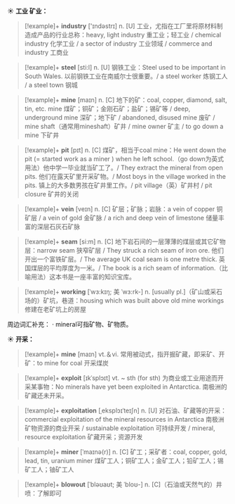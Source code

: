 ☀ <span class="category">**工业 矿业：**</span>
>[!example]+ <span class="vocabulary">**industry**</span> ['ɪndəstrɪ] 
> <span class="definition">n. [U] 工业，尤指在工厂里将原材料制造成产品的行业总称：</span>heavy, light industry 重工业；轻工业 / chemical industry 化学工业 / a sector of industry 工业领域 / commerce and industry 工商业

>[!example]+ <span class="vocabulary">**steel**</span> [sti:l] 
> <span class="definition">n. [U] 钢铁工业：</span>Steel used to be important in South Wales. 以前钢铁工业在南威尔士很重要。/ a steel worker 炼钢工人 / a steel town 钢城

>[!example]+ <span class="vocabulary">**mine**</span> [maɪn] 
> <span class="definition">n. [C] 地下的矿：</span>coal, copper, diamond, salt, tin, etc. mine 煤矿；铜矿；金刚石矿；盐矿；锡矿等 / deep, underground mine 深矿；地下矿 / abandoned, disused mine 废矿 / mine shaft（通常用mineshaft）矿井 / mine owner 矿主 / to go down a mine 下矿井
           
>[!example]+ <span class="vocabulary">**pit**</span> [pɪt]
> <span class="definition">n. [C] 煤矿，相当于coal mine：</span>He went down the pit (= started work as a miner ) when he left school.（go down为英式用法）他中学一毕业就当矿工了。/ They extract the mineral from open pits. 他们在露天矿里开采矿物。/ Most boys in the village worked in the pits. 镇上的大多数男孩在矿井里工作。/ pit village（英）矿井村 / pit closure 矿井的关闭
                      
>[!example]+ <span class="vocabulary">**vein**</span> [veɪn]
> <span class="definition">n. [C] 矿层；矿脉；岩脉：</span>a vein of copper 铜矿层 / a vein of gold 金矿脉 / a rich and deep vein of limestone 储量丰富的深层石灰石矿脉
           
>[!example]+ <span class="vocabulary">**seam**</span> [si:m]
> <span class="definition">n. [C] 地下岩石间的一层薄薄的煤层或其它矿物层：</span>narrow seam 狭窄矿层 / They struck a rich seam of iron ore. 他们开出一个富铁矿层。/ The average UK coal seam is one metre thick. 英国煤层的平均厚度为一米。/ The book is a rich seam of information.（比喻用法）这本书是一座丰富的知识宝库。

>[!example]+ <span class="vocabulary">**working**</span> [ˈwɜ:kɪŋ; 美 ˈwɜ:rk-]
> <span class="definition">n. [usually pl.]（矿山或采石场的）矿坑，巷道：</span>housing which was built above old mine workings 修建在老矿坑上的房屋

周边词汇补充：
· mineral可指矿物、矿物质。

☀ <span class="category">**开采：**</span>
>[!example]+ <span class="vocabulary">**mine**</span> [maɪn] 
> <span class="definition">vt.＆vi. 常用被动式，指开掘矿藏，即采矿、开矿：</span>to mine for coal 开采煤炭           

>[!example]+ <span class="vocabulary">**exploit**</span> [ɪkˈsplɔɪt]
> <span class="definition">vt. ~ sth (for sth) 为商业或工业用途而开采某事物：</span>No minerals have yet been exploited in Antarctica. 南极洲的矿藏还未开采。
           
>[!example]+ <span class="vocabulary">**exploitation**</span> [ˌeksplɔɪˈteɪʃn]
> <span class="definition">n. [U] 对石油、矿藏等的开采：</span>commercial exploitation of the mineral resources in Antarctica 南极洲矿物资源的商业开采 / sustainable exploitation 可持续开发 / mineral, resource exploitation 矿藏开采；资源开发
           
>[!example]+ <span class="vocabulary">**miner**</span> [ˈmaɪnə(r)]
> <span class="definition">n. [C] 矿工；采矿者：</span>coal, copper, gold, lead, tin, uranium miner 煤矿工人；铜矿工人；金矿工人；铅矿工人；锡矿工人；铀矿工人
           
>[!example]+ <span class="vocabulary">**blowout**</span> [ˈbləʊaʊt; 美 ˈbloʊ-]
> <span class="definition">n. [C]（石油或天然气的）井喷：</span>了解即可